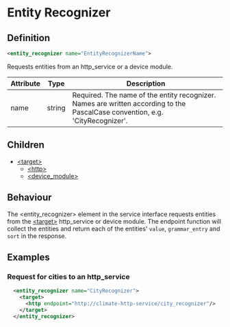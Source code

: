 # Entity Recognizer

## Definition
```xml
<entity_recognizer name="EntityRecognizerName">
```

Requests entities from an http_service or a device module.

Attribute | Type | Description |
--- | --- | --- |
name | string | Required. The name of the entity recognizer. Names are written according to the PascalCase convention, e.g. 'CityRecognizer'. |


## Children

- [<target\>](/dialog-domain-description-definition/service_interface/children/target)
    - [<http\>](/dialog-domain-description-definition/service_interface/children/target)
    - [<device_module\>](/dialog-domain-description-definition/service_interface/children/target)


## Behaviour

The <entity_recognizer\> element in the service interface requests entities from the [<target\>](/dialog-domain-description-definition/service_interface/children/target) http_service or device module. The endpoint function will collect the entities and return each of the entities' `value`, `grammar_entry` and `sort` in the response. <!-- Include a LINK to entity_recognizer response in the API documentation -->


## Examples

### Request for cities to an http_service

```xml
  <entity_recognizer name="CityRecognizer">
    <target>
      <http endpoint="http://climate-http-service/city_recognizer"/>
    </target>
  </entity_recognizer>
```
